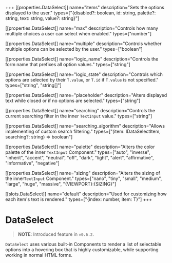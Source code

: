 +++
[[properties.DataSelect]]
name="items"
description="Sets the options displayed to the user."
types=["{disabled?: boolean, id: string, palette?: string, text: string, value?: string}"]

[[properties.DataSelect]]
name="max"
description="Controls how many multiple choices a user can select when enabled."
types=["number"]

[[properties.DataSelect]]
name="multiple"
description="Controls whether multiple options can be selected by the user."
types=["boolean"]

[[properties.DataSelect]]
name="logic_name"
description="Controls the form name that prefixes all option values."
types=["string"]

[[properties.DataSelect]]
name="logic_state"
description="Controls which options are selected by their `T.value`, or `T.id` if `T.value` is not specified."
types=["string", "string[]"]

[[properties.DataSelect]]
name="placeholder"
description="Alters displayed text while closed or if no options are selected."
types=["string"]

[[properties.DataSelect]]
name="searching"
description="Controls the current searching filter in the inner `TextInput` value."
types=["string"]

[[properties.DataSelect]]
name="searching_algorithm"
description="Allows implementing of custom search filtering."
types=["(item: IDataSelectItem, searching?: string) => boolean"]

[[properties.DataSelect]]
name="palette"
description="Alters the color palette of the inner `TextInput` Component."
types=["auto", "inverse", "inherit", "accent", "neutral", "off", "dark", "light", "alert", "affirmative", "informative", "negative"]

[[properties.DataSelect]]
name="sizing"
description="Alters the sizing of the inner`TextInput` Component."
types=["nano", "tiny", "small", "medium", "large", "huge", "massive", "{VIEWPORT}:{SIZING}"]

[[slots.DataSelect]]
name="default"
description="Used for customizing how each item's text is rendered."
types=["{index: number, item: T}"]
+++

# DataSelect

> **NOTE**: Introduced feature in `v0.6.2`.

`DataSelect` uses various built-in Components to render a list of selectable options into a hovering box that is highly customizable, while supporting working in normal HTML forms.
